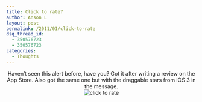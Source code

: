 ```yaml
---
title: Click to rate?
author: Anson L
layout: post
permalink: /2011/01/click-to-rate
dsq_thread_id:
  - 350576723
  - 350576723
categories:
  - Thoughts
---
```

<p style="text-align: center;">
  Haven&#8217;t seen this alert before, have you? Got it after writing a review on the App Store. Also got the same one but with the draggable stars from iOS 3 in the message.<br /> <img class="aligncenter size-full wp-image-429" title="clicktorate-appstore" src="https://i0.wp.com/apparentetch.com/wp-content/uploads/2011/01/clicktorate-appstore.png?resize=250%2C375" alt="click to rate" data-recalc-dims="1" />
</p>